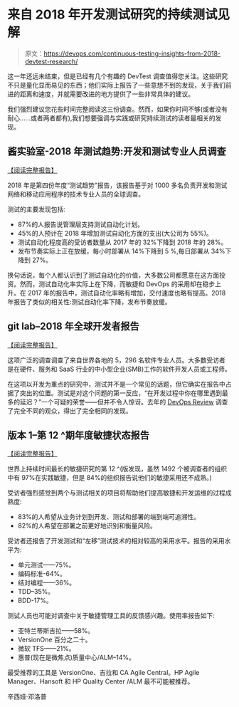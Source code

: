 # 来自 2018 年开发测试研究的持续测试见解

> 原文：<https://devops.com/continuous-testing-insights-from-2018-devtest-research/>

这一年还远未结束，但是已经有几个有趣的 DevTest 调查值得您关注。这些研究不只是量化显而易见的东西；他们实际上报告了一些意想不到的发现，关于我们前进的距离和速度，并就需要改进的地方提供了一些非常具体的建议。

我们强烈建议您花些时间完整阅读这三份调查。然而，如果你时间不够(或者没有耐心……或者两者都有),我们想要强调与实践或研究持续测试的读者最相关的发现。

## 酱实验室-2018 年测试趋势:开发和测试专业人员调查

[【阅读完整报告】](https://saucelabs.com/resources/white-papers/testing-trends-for-2018)

2018 年是第四份年度“测试趋势”报告，该报告基于对 1000 多名负责开发和测试网络和移动应用程序的技术专业人员的全球调查。

测试的主要发现包括:

*   87%的人报告说管理层支持测试自动化计划。
*   45%的人预计在 2018 年增加测试自动化方面的支出(大公司为 55%)。
*   测试自动化程度高的受访者数量从 2017 年的 32%下降到 2018 年的 28%。
*   发布节奏实际上正在放缓，每小时部署从 14%下降到 5 %,每日部署从 34%下降到 27%。

换句话说，每个人都认识到了测试自动化的价值，大多数公司都愿意在这方面投资。然而，测试自动化率实际上在下降，而敏捷和 DevOps 的采用却在稳步上升。在 2017 年的报告中，测试自动化率略有增加，交付速度也略有提高。2018 年报告了类似的相关性:测试自动化率下降，发布节奏放缓。

## git lab–2018 年全球开发者报告

[【阅读完整报告】](https://about.gitlab.com/developer-survey/2018/)

这项广泛的调查调查了来自世界各地的 5，296 名软件专业人员。大多数受访者是在硬件、服务和 SaaS 行业的中小型企业(SMB)工作的软件开发人员或工程师。

在这项以开发为重点的研究中，测试并不是一个常见的话题，但它确实在报告中占据了突出的位置。测试是对这个问题的第一反应，“在开发过程中你在哪里遇到最多的延迟？”一个可疑的荣誉——但并不令人惊讶。去年的 [DevOps Review](https://www.computing.co.uk/ctg/news/3006442/computing-devops-review-2017) 调查了完全不同的观众，得出了完全相同的发现。

## 版本 1–第 12 ^期年度敏捷状态报告

[【阅读完整报告】](http://stateofagile.versionone.com/)

世界上持续时间最长的敏捷研究的第 12 ^(版发现，虽然 1492 个被调查者的组织中有 97%在实践敏捷，但是 84%的组织报告说他们的敏捷采用还不成熟。)

受访者强烈感觉到两个与测试相关的项目将帮助他们提高敏捷和开发运维的过程成熟度:

*   83%的人希望从业务计划到开发、测试和部署的端到端可追溯性。
*   82%的人希望在部署之前更好地识别和衡量风险。

受访者还报告了开发测试和“左移”测试技术的相对较高的采用水平。报告的采用水平为:

*   单元测试——75%。
*   编码标准-64%。
*   结对编程——36%。
*   TDD–35%。
*   BDD-17%。

测试人员也可能对调查中关于敏捷管理工具的反馈感兴趣。使用率报告如下:

*   亚特兰蒂斯吉拉——58%。
*   VersionOne 百分之二十。
*   微软 TFS——21%。
*   惠普(现在是微焦点)质量中心/ALM–14%。

最受推荐的工具是 VersionOne、吉拉和 CA Agile Central。HP Agile Manager、Hansoft 和 HP Quality Center /ALM 最不可能被推荐。

辛西娅·邓洛普